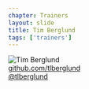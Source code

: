 ```yaml
---
chapter: Trainers
layout: slide
title: Tim Berglund
tags: ['trainers']
---
```


<img class="headshot" src="../assets/headshots/mia.jpg" alt="Tim Berglund">

<div><i class="icon-github-alt"> </i> <a href="http://github.com/tlberglund">github.com/tlberglund</a></div> 
<div><i class="icon-twitter"> </i> <a href="http://twitter.com/tlberglund">@tlberglund</a></div>